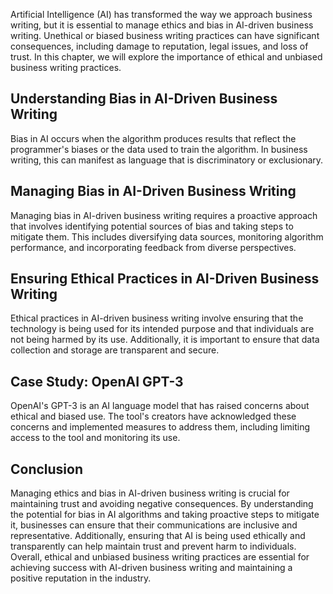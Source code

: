 
Artificial Intelligence (AI) has transformed the way we approach business writing, but it is essential to manage ethics and bias in AI-driven business writing. Unethical or biased business writing practices can have significant consequences, including damage to reputation, legal issues, and loss of trust. In this chapter, we will explore the importance of ethical and unbiased business writing practices.

Understanding Bias in AI-Driven Business Writing
------------------------------------------------

Bias in AI occurs when the algorithm produces results that reflect the programmer's biases or the data used to train the algorithm. In business writing, this can manifest as language that is discriminatory or exclusionary.

Managing Bias in AI-Driven Business Writing
-------------------------------------------

Managing bias in AI-driven business writing requires a proactive approach that involves identifying potential sources of bias and taking steps to mitigate them. This includes diversifying data sources, monitoring algorithm performance, and incorporating feedback from diverse perspectives.

Ensuring Ethical Practices in AI-Driven Business Writing
--------------------------------------------------------

Ethical practices in AI-driven business writing involve ensuring that the technology is being used for its intended purpose and that individuals are not being harmed by its use. Additionally, it is important to ensure that data collection and storage are transparent and secure.

Case Study: OpenAI GPT-3
------------------------

OpenAI's GPT-3 is an AI language model that has raised concerns about ethical and biased use. The tool's creators have acknowledged these concerns and implemented measures to address them, including limiting access to the tool and monitoring its use.

Conclusion
----------

Managing ethics and bias in AI-driven business writing is crucial for maintaining trust and avoiding negative consequences. By understanding the potential for bias in AI algorithms and taking proactive steps to mitigate it, businesses can ensure that their communications are inclusive and representative. Additionally, ensuring that AI is being used ethically and transparently can help maintain trust and prevent harm to individuals. Overall, ethical and unbiased business writing practices are essential for achieving success with AI-driven business writing and maintaining a positive reputation in the industry.

